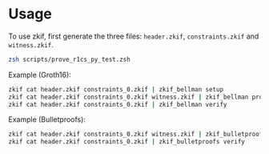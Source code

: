 
# Usage

To use zkif, first generate the three files: `header.zkif`, `constraints.zkif` and `witness.zkif`.

```bash
zsh scripts/prove_r1cs_py_test.zsh
```

Example (Groth16):

```bash
zkif cat header.zkif constraints_0.zkif | zkif_bellman setup
zkif cat header.zkif constraints_0.zkif witness.zkif | zkif_bellman prove
zkif cat header.zkif constraints_0.zkif | zkif_bellman verify
```

Example (Bulletproofs):

```bash
zkif cat header.zkif constraints_0.zkif witness.zkif | zkif_bulletproofs prove
zkif cat header.zkif constraints_0.zkif | zkif_bulletproofs verify
```
